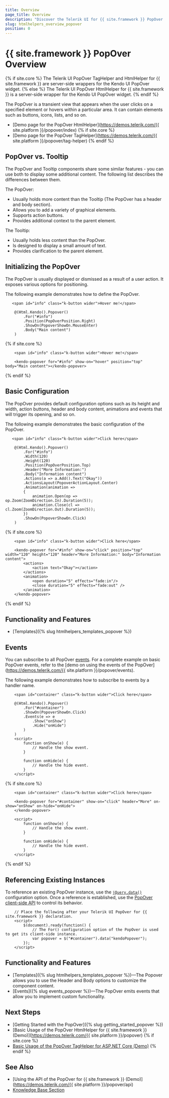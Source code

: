 ```yaml
---
title: Overview
page_title: Overview
description: "Discover the Telerik UI for {{ site.framework }} PopOver component and its features like custom action buttons and built-in customization options."
slug: htmlhelpers_overview_popover
position: 0
---
```


# {{ site.framework }} PopOver Overview

{% if site.core %}
The Telerik UI PopOver TagHelper and HtmlHelper for {{ site.framework }} are server-side wrappers for the Kendo UI PopOver widget.
{% else %}
The Telerik UI PopOver HtmlHelper for {{ site.framework }} is a server-side wrapper for the Kendo UI PopOver widget.
{% endif %}

The PopOver is a transient view that appears when the user clicks on a specified element or hovers within a particular area. It can contain elements such as buttons, icons, lists, and so on. 

* [Demo page for the PopOver HtmlHelper](https://demos.telerik.com/{{ site.platform }}/popover/index)
{% if site.core %}
* [Demo page for the PopOver TagHelper](https://demos.telerik.com/{{ site.platform }}/popover/tag-helper)
{% endif %}

## PopOver vs. Tooltip

The PopOver and Tooltip components share some similar features - you can use both to display some additional content. The following list describes the differences between them.

The PopOver:

* Usually holds more content than the Tooltip (The PopOver has a header and body section).
* Allows you to add a variety of graphical elements.
* Supports action buttons.
* Provides additional context to the parent element.

The Tooltip:

* Usually holds less content than the PopOver.
* Is designed to display a small amount of text.
* Provides clarification to the parent element.

## Initializing the PopOver

The PopOver is usually displayed or dismissed as a result of a user action. It exposes various options for positioning.

The following example demonstrates how to define the PopOver.

```HtmlHelper
   <span id="info" class="k-button wider">Hover me!</span>

    @(Html.Kendo().Popover()
        .For("#info")
        .Position(PopOverPosition.Right)
        .ShowOn(PopoverShowOn.MouseEnter)
        .Body("Main content")
    )
```
{% if site.core %}
```TagHelper
	<span id="info" class="k-button wider">Hover me!</span>

	<kendo-popover for="#info" show-on="hover" position="top" body="Main content"></kendo-popover>
```
{% endif %}

## Basic Configuration

The PopOver provides default configuration options such as its height and width, action buttons, header and body content, animations and events that will trigger its opening, and so on.

The following example demonstrates the basic configuration of the PopOver.

```HtmlHelper
   <span id="info" class="k-button wider">Click here</span>

    @(Html.Kendo().Popover()
        .For("#info")
        .Width(120)
        .Height(120)
        .Position(PopOverPosition.Top)
        .Header("More Information:")
        .Body("Information content")
        .Actions(a => a.Add().Text("Okay"))
        .ActionsLayout(PopoverActionLayout.Center)
        .Animation(animation =>
        {
            animation.Open(op => op.Zoom(ZoomDirection.In).Duration(5));
            animation.Close(cl => cl.Zoom(ZoomDirection.Out).Duration(5));
        })
        .ShowOn(PopoverShowOn.Click)
    )
```
{% if site.core %}
```TagHelper
	<span id="info" class="k-button wider">Click here</span>

	<kendo-popover for="#info" show-on="click" position="top" width="120" height="120" header="More Information:" body="Information content">
		<actions>
			<action text="Okay"></action>
		</actions>
		<animation>
			<open duration="5" effects="fade:in"/>
			<close duration="5" effects="fade:out" />
		</animation>
	</kendo-popover>
```
{% endif %}

## Functionality and Features

* [Templates]({% slug htmlhelpers_templates_popover %})

## Events

You can subscribe to all PopOver [events](https://docs.telerik.com/kendo-ui/api/javascript/ui/popover#events). For a complete example on basic PopOver events, refer to the [demo on using the events of the PopOver](https://demos.telerik.com/{{ site.platform }}/popover/events).

The following example demonstrates how to subscribe to events by a handler name.

```HtmlHelper
    <span id="container" class="k-button wider">Click here</span>

    @(Html.Kendo().Popover()
        .For("#container")
        .ShowOn(PopoverShowOn.Click)
        .Events(e => e
            .Show("onShow")
            .Hide("onHide")
        )
    )
    <script>
        function onShow(e) {
            // Handle the show event.
        }

        function onHide(e) {
            // Handle the hide event.
        }
    </script>
```
{% if site.core %}
```TagHelper
	<span id="container" class="k-button wider">Click here</span>

	<kendo-popover for="#container" show-on="click" header="More" on-show="onShow" on-hide="onHide">
	</kendo-popover>

    <script>
        function onShow(e) {
            // Handle the show event.
        }

        function onHide(e) {
            // Handle the hide event.
        }
    </script>
```
{% endif %}

## Referencing Existing Instances

To reference an existing PopOver instance, use the [`jQuery.data()`](https://api.jquery.com/jQuery.data/) configuration option. Once a reference is established, use the [PopOver client-side API](https://docs.telerik.com/kendo-ui/api/javascript/ui/popover#methods) to control its behavior.

```
    // Place the following after your Telerik UI PopOver for {{ site.framework }} declaration.
    <script>
        $(document).ready(function() {
            // The For() configuration option of the PopOver is used to get its client-side instance.
            var popover = $("#container").data("kendoPopover");
        });
    </script>
```

## Functionality and Features

* [Templates]({% slug htmlhelpers_templates_popover %})—The Popover allows you to use the Header and Body options to customize the component content.
* [Events]({% slug events_popover %})—The PopOver emits events that allow you to implement custom functionality.

## Next Steps

* [Getting Started with the PopOver]({% slug getting_started_popover %})
* [Basic Usage of the PopOver HtmlHelper for {{ site.framework }} (Demo)](https://demos.telerik.com/{{ site.platform }}/popover)
{% if site.core %}
* [Basic Usage of the PopOver TagHelper for ASP.NET Core (Demo)](https://demos.telerik.com/aspnet-core/popover/tag-helper)
{% endif %}

## See Also

* [Using the API of the PopOver for {{ site.framework }} (Demo)](https://demos.telerik.com/{{ site.platform }}/popover/api)
* [Knowledge Base Section](/knowledge-base)

